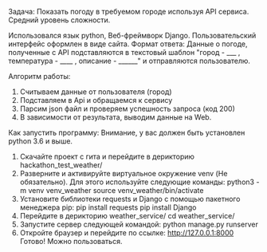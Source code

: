 Задача: Показать погоду в требуемом городе используя API сервиса.
Средний уровень сложности.

Использовался язык python, Веб-фреймворк Django.
Пользовательский интерфейс оформлен в виде сайта.
Формат ответа: Данные о погоде, полученные с API подставляются в  текстовый шаблон "город - ___ , температура - ____ , описание - ______" и отправляются пользователю.


Алгоритм работы:

1. Считываем данные от пользователя (город)
2. Подставляем в Api и обращаемся к сервису
3. Парсим json файл и проверяем успешность запроса (код 200)
4. В зависимости от результата, выводим данные на Web.

Как запустить программу:
Внимание, у вас должен быть установлен python 3.6 и выше.
1. Скачайте проект с гита и перейдите в дерикторию hackathon_test_weather/
2. Разверните и активируйте виртуальное окружение venv (Не обязательно). Для этого используйте следующие команды:
python3 -m venv venv_weather
source venv_weather/bin/activate
3. Установите библиотеки requests и Django с помощью пакетного менеджера pip:
pip install requests
pip install Django
4. Перейдите в дерикторию weather_service/
cd weather_service/
5. Запустите сервер следующей командой:
python manage.py runserver
6. Откройте браузер и перейдите по ссылке: http://127.0.0.1:8000
Готово! Можно пользоваться.

